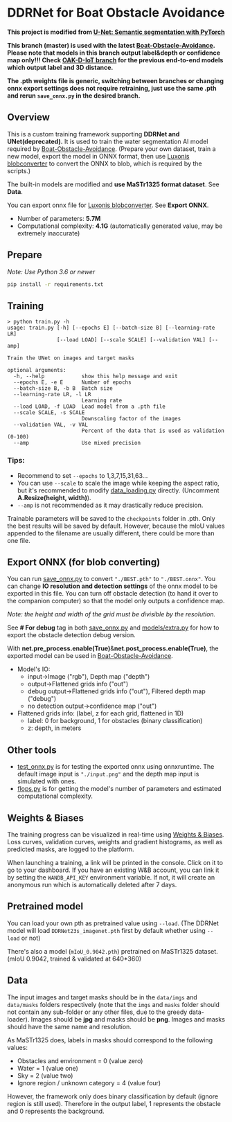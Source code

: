 # DDRNet for Boat Obstacle Avoidance
**This project is modified from [U-Net: Semantic segmentation with PyTorch](https://github.com/milesial/Pytorch-UNet)**

**This branch (master) is used with the latest [Boat-Obstacle-Avoidance](https://github.com/Chenghao-Tan/Boat-Obstacle-Avoidance). Please note that models in this branch output label&depth or confidence map only!!! Check [OAK-D-IoT branch](https://github.com/Chenghao-Tan/DDRNet/tree/OAK-D-IoT) for the previous end-to-end models which output label and 3D distance.**

**The .pth weights file is generic, switching between branches or changing onnx export settings does not require retraining, just use the same .pth and rerun `save_onnx.py` in the desired branch.**


## Overview
This is a custom training framework supporting **DDRNet and UNet(deprecated).** It is used to train the water segmentation AI model required by [Boat-Obstacle-Avoidance](https://github.com/Chenghao-Tan/Boat-Obstacle-Avoidance). (Prepare your own dataset, train a new model, export the model in ONNX format, then use [Luxonis blobconverter](http://blobconverter.luxonis.com/) to convert the ONNX to blob, which is required by the scripts.)

The built-in models are modified and **use MaSTr1325 format dataset**. See **Data**.

You can export onnx file for [Luxonis blobconverter](http://blobconverter.luxonis.com/). See **Export ONNX**.

- Number of parameters: **5.7M**
- Computational complexity: **4.1G** (automatically generated value, may be extremely inaccurate)


## Prepare
*Note: Use Python 3.6 or newer*

```bash
pip install -r requirements.txt
```


## Training
```console
> python train.py -h
usage: train.py [-h] [--epochs E] [--batch-size B] [--learning-rate LR]
                [--load LOAD] [--scale SCALE] [--validation VAL] [--amp]

Train the UNet on images and target masks

optional arguments:
  -h, --help            show this help message and exit
  --epochs E, -e E      Number of epochs
  --batch-size B, -b B  Batch size
  --learning-rate LR, -l LR
                        Learning rate
  --load LOAD, -f LOAD  Load model from a .pth file
  --scale SCALE, -s SCALE
                        Downscaling factor of the images
  --validation VAL, -v VAL
                        Percent of the data that is used as validation (0-100)
  --amp                 Use mixed precision
```

### Tips:
- Recommend to set `--epochs` to 1,3,7,15,31,63...
- You can use `--scale` to scale the image while keeping the aspect ratio, but it's recommended to modify [data_loading.py](https://github.com/Chenghao-Tan/DDRNet/blob/master/utils/data_loading.py) directly. (Uncomment **A.Resize(height, width)**).
- `--amp` is not recommended as it may drastically reduce precision.

Trainable parameters will be saved to the `checkpoints` folder in .pth. Only the best results will be saved by default. However, because the mIoU values appended to the filename are usually different, there could be more than one file.


## Export ONNX (for blob converting)
You can run [save_onnx.py](https://github.com/Chenghao-Tan/DDRNet/blob/master/save_onnx.py) to convert `"./BEST.pth"` to `"./BEST.onnx"`. You can change **IO resolution and detection settings** of the onnx model to be exported in this file. You can turn off obstacle detection (to hand it over to the companion computer) so that the model only outputs a confidence map.

*Note: the height and width of the grid must be divisible by the resolution.*

See **# For debug** tag in both [save_onnx.py](https://github.com/Chenghao-Tan/DDRNet/blob/master/save_onnx.py) and [models/extra.py](https://github.com/Chenghao-Tan/DDRNet/blob/master/models/extra.py) for how to export the obstacle detection debug version.

With **net.pre_process.enable(True)**&**net.post_process.enable(True)**, the exported model can be used in [Boat-Obstacle-Avoidance](https://github.com/Chenghao-Tan/Boat-Obstacle-Avoidance).
- Model's IO:
  - input->Image ("rgb"), Depth map ("depth")
  - output->Flattened grids info ("out")
  - debug output->Flattened grids info ("out"), Filtered depth map ("debug")
  - no detection output->confidence map ("out")
- Flattened grids info: (label, z for each grid, flattened in 1D)
  - label: 0 for background, 1 for obstacles (binary classification)
  - z: depth, in meters


## Other tools
- [test_onnx.py](https://github.com/Chenghao-Tan/DDRNet/blob/master/test_onnx.py) is for testing the exported onnx using onnxruntime. The default image input is `"./input.png"` and the depth map input is simulated with ones.
- [flops.py](https://github.com/Chenghao-Tan/DDRNet/blob/master/flops.py) is for getting the model's number of parameters and estimated computational complexity.


## Weights & Biases
The training progress can be visualized in real-time using [Weights & Biases](https://wandb.ai/).  Loss curves, validation curves, weights and gradient histograms, as well as predicted masks, are logged to the platform.

When launching a training, a link will be printed in the console. Click on it to go to your dashboard. If you have an existing W&B account, you can link it
 by setting the `WANDB_API_KEY` environment variable. If not, it will create an anonymous run which is automatically deleted after 7 days.


## Pretrained model
You can load your own pth as pretrained value using `--load`. (The DDRNet model will load `DDRNet23s_imagenet.pth` first by default whether using `--load` or not)

There's also a model (`mIoU_0.9042.pth`) pretrained on MaSTr1325 dataset. (mIoU 0.9042, trained & validated at 640*360)


## Data
The input images and target masks should be in the `data/imgs` and `data/masks` folders respectively (note that the `imgs` and `masks` folder should not contain any sub-folder or any other files, due to the greedy data-loader). Images should be **jpg** and masks should be **png**. Images and masks should have the same name and resolution.

As MaSTr1325 does, labels in masks should correspond to the following values:
  - Obstacles and environment = 0 (value zero)
  - Water = 1 (value one)
  - Sky = 2 (value two)
  - Ignore region / unknown category = 4 (value four)

However, the framework only does binary classification by default (ignore region is still used).  Therefore in the output label, 1 represents the obstacle and 0 represents the background.
